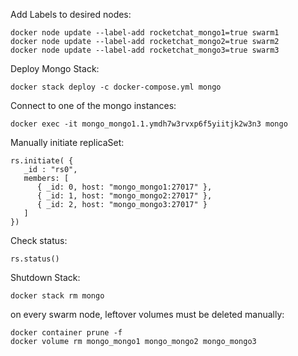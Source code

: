 
Add Labels to desired nodes:
```
docker node update --label-add rocketchat_mongo1=true swarm1
docker node update --label-add rocketchat_mongo2=true swarm2
docker node update --label-add rocketchat_mongo3=true swarm3
```

Deploy Mongo Stack:
```
docker stack deploy -c docker-compose.yml mongo
```

Connect to one of the mongo instances:
```
docker exec -it mongo_mongo1.1.ymdh7w3rvxp6f5yiitjk2w3n3 mongo
```

Manually initiate replicaSet:
```
rs.initiate( {
   _id : "rs0",
   members: [
      { _id: 0, host: "mongo_mongo1:27017" },
      { _id: 1, host: "mongo_mongo2:27017" },
      { _id: 2, host: "mongo_mongo3:27017" }
   ]
})
```
Check status:
```
rs.status()
```

Shutdown Stack:
```
docker stack rm mongo
```
on every swarm node, leftover volumes must be deleted manually:
```
docker container prune -f
docker volume rm mongo_mongo1 mongo_mongo2 mongo_mongo3
```
